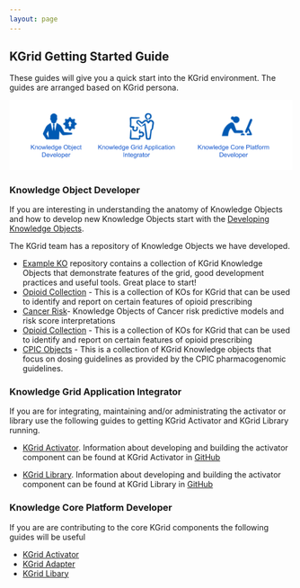 ```yaml
---
layout: page
---
```

## KGrid Getting Started Guide

These guides will give you a quick start into the KGrid environment.  The guides are arranged based on KGrid persona.

![](../assets/img/persona.png)

### Knowledge Object Developer

If you are interesting in understanding the anatomy of Knowledge Objects and how to develop new
Knowledge Objects start with the [Developing Knowledge Objects](./developing-kos).

The KGrid team has a repository of Knowledge Objects we have developed.

* [Example KO](https://kgrid-objects.github.io/example-kos) repository contains a collection of 
KGrid Knowledge Objects that demonstrate features of the grid, good development practices and useful tools. 
Great place to start!
* [Opioid Collection](https://kgrid-objects.github.io/mopen-opioid-collection) - This is a collection 
of KOs for KGrid that can be used to identify and report on certain features of opioid prescribing
* [Cancer Risk](https://kgrid-objects.github.io/cancer-risk)- Knowledge Objects of Cancer risk 
predictive models and risk score interpretations
* [Opioid Collection](https://kgrid-objects.github.io/mopen-opioid-collection) - This is a collection 
of KOs for KGrid that can be used to identify and report on certain features of opioid prescribing
* [CPIC Objects](https://kgrid-objects.github.io/cpic-objects/) - This is a collection of KGrid 
Knowledge objects that focus on dosing guidelines as provided by the CPIC pharmacogenomic guidelines. 

### Knowledge Grid Application Integrator

If you are for integrating, maintaining and/or administrating the activator or library use the following guides to 
getting KGrid Activator and KGrid Library running.

* [KGrid Activator](http://kgrid.org/kgrid-activator).  Information about developing and 
building the activator component can be found at KGrid Activator in [GitHub](https://github.com/kgrid/kgrid-activator)

* [KGrid Library](http://kgrid.org/kgrid-library).  Information about developing and 
building the activator component can be found at KGrid Library in [GitHub](https://github.com/kgrid/kgrid-library)

### Knowledge Core Platform Developer

If you are are contributing to the core KGrid components the following guides will be useful
* [KGrid Activator](http://kgrid.org/kgrid-activator/)
* [KGrid Adapter](http://kgrid.org/kgrid-adapter/)
* [KGrid Libary](http://kgrid.org/kgrid-library/)
